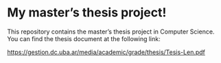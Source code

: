<h1 id="my-masters-thesis-project">My master’s thesis project!</h1>
<p>This repository contains the master’s thesis project in Computer Science.<br>
You can find the thesis document at the following link: </p>
<p><a href="https://gestion.dc.uba.ar/media/academic/grade/thesis/Tesis-Len.pdf">https://gestion.dc.uba.ar/media/academic/grade/thesis/Tesis-Len.pdf</a></p>

